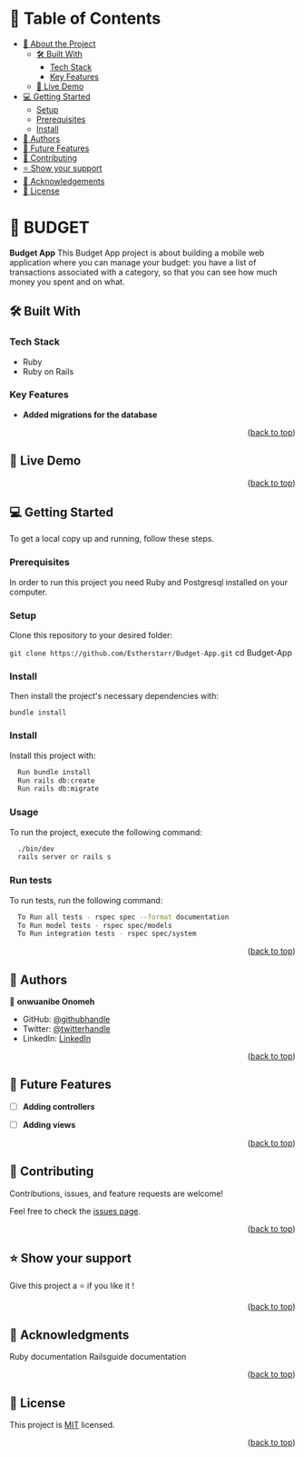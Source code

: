 <a name="readme-top"></a>

# 📗 Table of Contents

- [📖 About the Project](#about-project)
  - [🛠 Built With](#built-with)
    - [Tech Stack](#tech-stack)
    - [Key Features](#key-features)
  - [🚀 Live Demo](#live-demo)
- [💻 Getting Started](#getting-started)
  - [Setup](#setup)
  - [Prerequisites](#prerequisites)
  - [Install](#install)
- [👥 Authors](#authors)
- [🔭 Future Features](#future-features)
- [🤝 Contributing](#contributing)
- [⭐️ Show your support](#support)
- [🙏 Acknowledgements](#acknowledgements)
- [📝 License](#license)

<!-- PROJECT DESCRIPTION -->

# 📖 BUDGET <a name="about-project"></a>

**Budget App** This Budget App project is about building a mobile web application where you can manage your budget: you have a list of transactions associated with a category, so that you can see how much money you spent and on what.



## 🛠 Built With <a name="built-with"></a>

### Tech Stack <a name="tech-stack"></a>

- Ruby 
- Ruby on Rails

<!-- Features -->

### Key Features <a name="key-features"></a>

- **Added migrations for the database**


<p align="right">(<a href="#readme-top">back to top</a>)</p>

<!-- LIVE DEMO -->

## 🚀 Live Demo <a name="https://www.loom.com/share/f851077fcf24473f98f37a8bbeb42a1f"></a>



<p align="right">(<a href="#readme-top">back to top</a>)</p>

<!-- GETTING STARTED -->

## 💻 Getting Started <a name="getting-started"></a>

To get a local copy up and running, follow these steps.

### Prerequisites

In order to run this project you need Ruby and  Postgresql installed on your computer.

### Setup

Clone this repository to your desired folder: 

`git clone https://github.com/Estherstarr/Budget-App.git`
 cd Budget-App

### Install

Then install the project's necessary dependencies with: 

`bundle install`

### Install

Install this project with:

```sh
  Run bundle install
  Run rails db:create
  Run rails db:migrate
```

### Usage

To run the project, execute the following command:

```sh
  ./bin/dev
  rails server or rails s
```


### Run tests

To run tests, run the following command:


```sh
  To Run all tests - rspec spec --format documentation
  To Run model tests - rspec spec/models
  To Run integration tests - rspec spec/system
```



<p align="right">(<a href="#readme-top">back to top</a>)</p>

<!-- AUTHORS -->

## 👥 Authors <a name="authors"></a>

👤 **onwuanibe Onomeh** 

- GitHub: [@githubhandle](https://github.com/Estherstarr/)
- Twitter: [@twitterhandle](https://twitter.com/AnibeEsther)
- LinkedIn: [LinkedIn](https://linkedin.com/in/onwuanibeonome)

<p align="right">(<a href="#readme-top">back to top</a>)</p>

<!-- FUTURE FEATURES -->

## 🔭 Future Features <a name="future-features"></a>

- [ ] **Adding controllers**
- [ ] **Adding views**


<p align="right">(<a href="#readme-top">back to top</a>)</p>

<!-- CONTRIBUTING -->

## 🤝 Contributing <a name="contributing"></a>

Contributions, issues, and feature requests are welcome!

Feel free to check the [issues page](https://github.com/Estherstarr/Blogs/issues).

<p align="right">(<a href="#readme-top">back to top</a>)</p>

<!-- SUPPORT -->

## ⭐️ Show your support <a name="support"></a>

Give this project a ⭐️ if you like it !

<p align="right">(<a href="#readme-top">back to top</a>)</p>

<!-- ACKNOWLEDGEMENTS -->

## 🙏 Acknowledgments <a name="acknowledgements"></a>

Ruby documentation 
Railsguide documentation 

<p align="right">(<a href="#readme-top">back to top</a>)</p>


<!-- LICENSE -->

## 📝 License <a name="license"></a>

This project is [MIT](./MIT.md) licensed.

<p align="right">(<a href="#readme-top">back to top</a>)</p>

